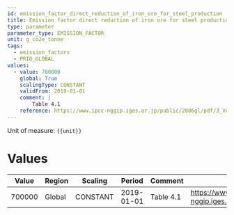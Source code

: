 ```yaml
---
id: emission_factor_direct_reduction_of_iron_ore_for_steel_production
title: Emission factor direct reduction of iron ore for steel production
type: parameter
parameter_type: EMISSION_FACTOR
unit: g_co2e_tonne
tags:
  - emission_factors
  - PRIO_GLOBAL
values:
  - value: 700000
    global: True
    scalingType: CONSTANT
    validFrom: 2019-01-01
    comment: |
        Table 4.1
    reference: https://www.ipcc-nggip.iges.or.jp/public/2006gl/pdf/3_Volume3/V3_4_Ch4_Metal_Industry.pdf
---
```



Unit of measure: `{{unit}}`


# Values


| Value | Region | Scaling | Period | Comment | Reference |
|-------|--------|---------|--------|---------|-----------|
| 700000 | Global | CONSTANT | 2019-01-01 | Table 4.1 | https://www.ipcc-nggip.iges.or.jp/public/2006gl/pdf/3_Volume3/V3_4_Ch4_Metal_Industry.pdf |


